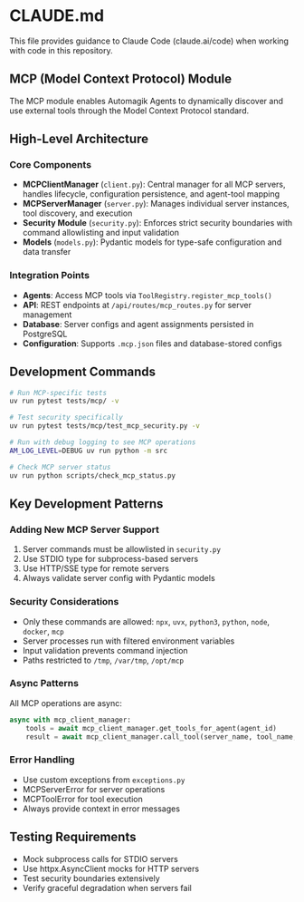 # CLAUDE.md

This file provides guidance to Claude Code (claude.ai/code) when working with code in this repository.

## MCP (Model Context Protocol) Module

The MCP module enables Automagik Agents to dynamically discover and use external tools through the Model Context Protocol standard.

## High-Level Architecture

### Core Components
- **MCPClientManager** (`client.py`): Central manager for all MCP servers, handles lifecycle, configuration persistence, and agent-tool mapping
- **MCPServerManager** (`server.py`): Manages individual server instances, tool discovery, and execution
- **Security Module** (`security.py`): Enforces strict security boundaries with command allowlisting and input validation
- **Models** (`models.py`): Pydantic models for type-safe configuration and data transfer

### Integration Points
- **Agents**: Access MCP tools via `ToolRegistry.register_mcp_tools()`
- **API**: REST endpoints at `/api/routes/mcp_routes.py` for server management
- **Database**: Server configs and agent assignments persisted in PostgreSQL
- **Configuration**: Supports `.mcp.json` files and database-stored configs

## Development Commands

```bash
# Run MCP-specific tests
uv run pytest tests/mcp/ -v

# Test security specifically
uv run pytest tests/mcp/test_mcp_security.py -v

# Run with debug logging to see MCP operations
AM_LOG_LEVEL=DEBUG uv run python -m src

# Check MCP server status
uv run python scripts/check_mcp_status.py
```

## Key Development Patterns

### Adding New MCP Server Support
1. Server commands must be allowlisted in `security.py`
2. Use STDIO type for subprocess-based servers
3. Use HTTP/SSE type for remote servers
4. Always validate server config with Pydantic models

### Security Considerations
- Only these commands are allowed: `npx`, `uvx`, `python3`, `python`, `node`, `docker`, `mcp`
- Server processes run with filtered environment variables
- Input validation prevents command injection
- Paths restricted to `/tmp`, `/var/tmp`, `/opt/mcp`

### Async Patterns
All MCP operations are async:
```python
async with mcp_client_manager:
    tools = await mcp_client_manager.get_tools_for_agent(agent_id)
    result = await mcp_client_manager.call_tool(server_name, tool_name, args)
```

### Error Handling
- Use custom exceptions from `exceptions.py`
- MCPServerError for server operations
- MCPToolError for tool execution
- Always provide context in error messages

## Testing Requirements
- Mock subprocess calls for STDIO servers
- Use httpx.AsyncClient mocks for HTTP servers
- Test security boundaries extensively
- Verify graceful degradation when servers fail